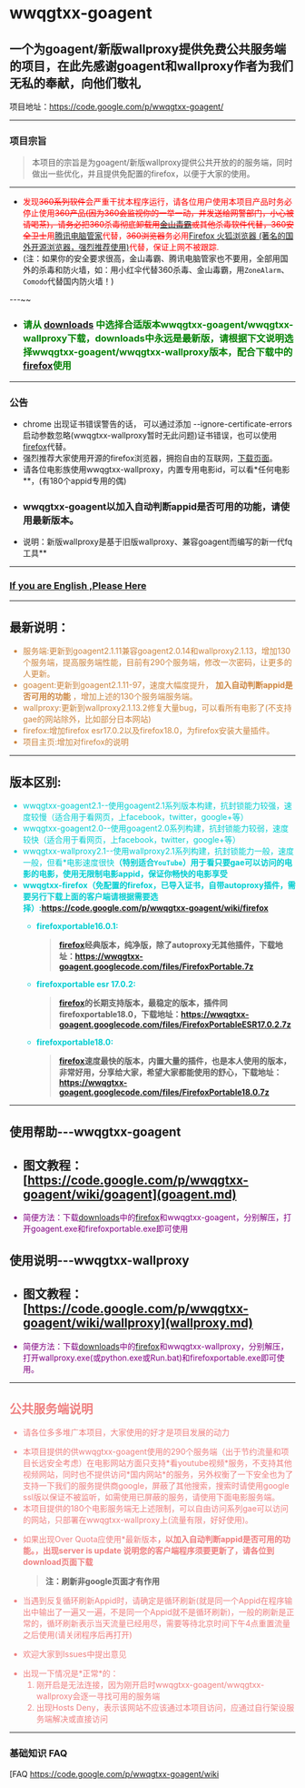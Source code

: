 # **wwqgtxx-goagent** #

## 一个为goagent/新版wallproxy提供免费公共服务端的项目，在此先感谢goagent和wallproxy作者为我们无私的奉献，向他们敬礼 ##

项目地址：https://code.google.com/p/wwqgtxx-goagent/


---

### 项目宗旨 ###

> 本项目的宗旨是为goagent/新版wallproxy提供公共开放的的服务端，同时做出一些优化，并且提供免配置的firefox，以便于大家的使用。

---


  * <font color='red'>发现~~360系列软件~~会严重干扰本程序运行，请各位用户使用本项目产品时务必停止使用~~360产品<del>(因为360会监视你的一举一动，并发送给网警部门，小心被请喝茶)，请务必把~~360杀毒~~彻底卸载用<a href='http://www.ijinshan.com/'>金山毒霸</a>或其他杀毒软件代替，</del>360安全卫士~~用<a href='http://guanjia.qq.com/'>腾讯电脑管家</a>代替，~~360浏览器~~务必用<a href='firefox.md'>Firefox 火狐浏览器 (著名的国外开源浏览器，强烈推荐使用)</a>代替，保证上网不被跟踪.</font>
  * (注：如果你的安全要求很高，金山毒霸、腾讯电脑管家也不要用，全部用国外的杀毒和防火墙，如：用小红伞代替360杀毒、金山毒霸，用`ZoneAlarm`、`Comodo`代替国内防火墙！)

---~~

  * ### <font color='green'>请从 <a href='https://code.google.com/p/wwqgtxx-goagent/downloads/list'>downloads</a> 中选择合适版本wwqgtxx-goagent/wwqgtxx-wallproxy下载，downloads中永远是最新版，请根据下文说明选择wwqgtxx-goagent/wwqgtxx-wallproxy版本，配合下载中的<a href='firefox.md'>firefox</a>使用</font> ###


---

### 公告 ###

  * chrome 出现证书错误警告的话， 可以通过添加 --ignore-certificate-errors 启动参数忽略(wwqgtxx-wallproxy暂时无此问题)证书错误，也可以使用[firefox](firefox.md)代替。
  * 强烈推荐大家使用开源的firefox浏览器，拥抱自由的互联网，[下载页面](firefox.md)。
  * 请各位电影族使用wwqgtxx-wallproxy，内置专用电影id，可以看\*任何电影**，(有180个appid专用的偶)
  * ### wwqgtxx-goagent以加入自动判断appid是否可用的功能，请使用最新版本。 ###
  * 说明：新版wallproxy是基于旧版wallproxy、兼容goagent而编写的新一代fq工具**


---

### [If you are English ,Please Here](Summary.md) ###

---


## 最新说明： ##

<font color='#CD853F'>

<ul><li>服务端:更新到goagent2.1.11兼容goagent2.0.14和wallproxy2.1.13，增加130个服务端，提高服务端性能，目前有290个服务端，修改一次密码，让更多的人更新。<br>
</li><li>goagent:更新到goagent2.1.11-97，速度大幅度提升， <b>加入自动判断appid是否可用的功能</b> ，增加上述的130个服务端服务端。<br>
</li><li>wallproxy:更新到wallproxy2.1.13.2修复大量bug，可以看所有电影了(不支持gae的网站除外，比如部分日本网站)<br>
</li><li>firefox:增加firefox esr17.0.2以及firefox18.0，为firefox安装大量插件。<br>
</li><li>项目主页:增加对firefox的说明</li></ul>

</font>

---


## 版本区别: ##

<font color='#00CED1'>
<ul><li>wwqgtxx-goagent2.1--使用goagent2.1系列版本构建，抗封锁能力较强，速度较慢（适合用于看网页，上facebook，twitter，google+等）<br>
</li><li>wwqgtxx-goagent2.0--使用goagent2.0系列构建，抗封锁能力较弱，速度较快（适合用于看网页，上facebook，twitter，google+等）<br>
</li><li>wwqgtxx-wallproxy2.1--使用wallproxy2.1系列构建，抗封锁能力一般，速度一般，但看*电影速度很快<b>（特别适合<code>YouTube</code>）用于看只要gae可以访问的电影的电影，使用无限制电影appid，保证你畅快的电影享受<br>
</li><li>wwqgtxx-firefox（免配置的firefox，已导入证书，自带autoproxy插件，需要另行下载上面的客户端请根据需要选择）:<a href='firefox.md'>https://code.google.com/p/wwqgtxx-goagent/wiki/firefox</a>
<ul><li>firefoxportable16.0.1:<br>
<blockquote><a href='firefox.md'>firefox</a>经典版本，纯净版，除了autoproxy无其他插件，下载地址：<a href='https://wwqgtxx-goagent.googlecode.com/files/FirefoxPortable.7z'>https://wwqgtxx-goagent.googlecode.com/files/FirefoxPortable.7z</a>
</blockquote></li><li>firefoxportable esr 17.0.2:<br>
<blockquote><a href='firefox.md'>firefox</a>的长期支持版本，最稳定的版本，插件同firefoxportable18.0，下载地址：<a href='https://wwqgtxx-goagent.googlecode.com/files/FirefoxPortableESR17.0.2.7z'>https://wwqgtxx-goagent.googlecode.com/files/FirefoxPortableESR17.0.2.7z</a>
</blockquote></li><li>firefoxportable18.0:<br>
<blockquote><a href='firefox.md'>firefox</a>速度最快的版本，内置大量的插件，也是本人使用的版本，非常好用，分享给大家，希望大家都能使用的舒心，下载地址：<a href='https://wwqgtxx-goagent.googlecode.com/files/FirefoxPortable18.0.7z'>https://wwqgtxx-goagent.googlecode.com/files/FirefoxPortable18.0.7z</a></blockquote></li></ul></li></ul></b>

</font>

---

## 使用帮助---wwqgtxx-goagent ##
  * ## 图文教程：[https://code.google.com/p/wwqgtxx-goagent/wiki/goagent](goagent.md) ##

<font color='purple'>

<ul><li>简便方法：下载<a href='https://code.google.com/p/wwqgtxx-goagent/downloads/list'>downloads</a>中的<a href='firefox.md'>firefox</a>和wwqgtxx-goagent，分别解压，打开goagent.exe和firefoxportable.exe即可使用</li></ul>

</font>

## 使用说明---wwqgtxx-wallproxy ##
  * ## 图文教程：[https://code.google.com/p/wwqgtxx-goagent/wiki/wallproxy](wallproxy.md) ##

<font color='purple'>

<ul><li>简便方法：下载<a href='https://code.google.com/p/wwqgtxx-goagent/downloads/list'>downloads</a>中的<a href='firefox.md'>firefox</a>和wwqgtxx-wallproxy，分别解压，打开wallproxy.exe(或python.exe或Run.bat)和firefoxportable.exe即可使用。</li></ul>

</font>

---

<font color='#F08080'>

<h2>公共服务端说明</h2>

<ul><li>请各位多多堆广本项目，大家使用的好才是项目发展的动力</li></ul>

<ul><li>本项目提供的供wwqgtxx-goagent使用的290个服务端（出于节约流量和项目长远安全考虑）在电影网站方面只支持*看youtube视频*服务，不支持其他视频网站，同时也不提供访问*国内网站*的服务，另外权衡了一下安全也为了支持一下我们的服务提供商google，屏蔽了其他搜索，搜索时请使用google ssl版以保证不被监听，如需使用已屏蔽的服务，请使用下面电影服务端。<br>
</li><li>本项目提供的180个电影服务端无上述限制，可以自由访问系列gae可以访问的网站，只部署在wwqgtxx-wallproxy上(流量有限，好好使用)。</li></ul>

<ul><li>如果出现Over Quota应使用*最新版本<b>，以加入自动判断appid是否可用的功能。，出现server is update 说明您的客户端程序须要更新了，请各位到download页面下载<br>
<blockquote>注：刷新非google页面才有作用</blockquote></li></ul></b>

<ul><li>当遇到反复循环刷新Appid时，请确定是循环刷新(就是同一个Appid在程序输出中输出了一遍又一遍，不是同一个Appid就不是循环刷新)，一般的刷新是正常的，循环刷新表示当天流量已经用尽，需要等待北京时间下午4点重置流量之后使用(请关闭程序后再打开)</li></ul>

<ul><li>欢迎大家到Issues中提出意见</li></ul>


<ul><li>出现一下情况是*正常*的：<br>
<ol><li>刚开启是无法连接，因为刚开启时wwqgtxx-goagent/wwqgtxx-wallproxy会逐一寻找可用的服务端<br>
</li><li>出现Hosts Deny，表示该网站不应该通过本项目访问，应通过自行架设服务端解决或直接访问</li></ol></li></ul>

</font>


---

### 基础知识 FAQ ###
[FAQ https://code.google.com/p/wwqgtxx-goagent/wiki